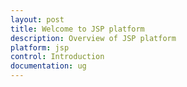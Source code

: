 ```yaml
---
layout: post
title: Welcome to JSP platform
description: Overview of JSP platform
platform: jsp 
control: Introduction
documentation: ug
---
```

